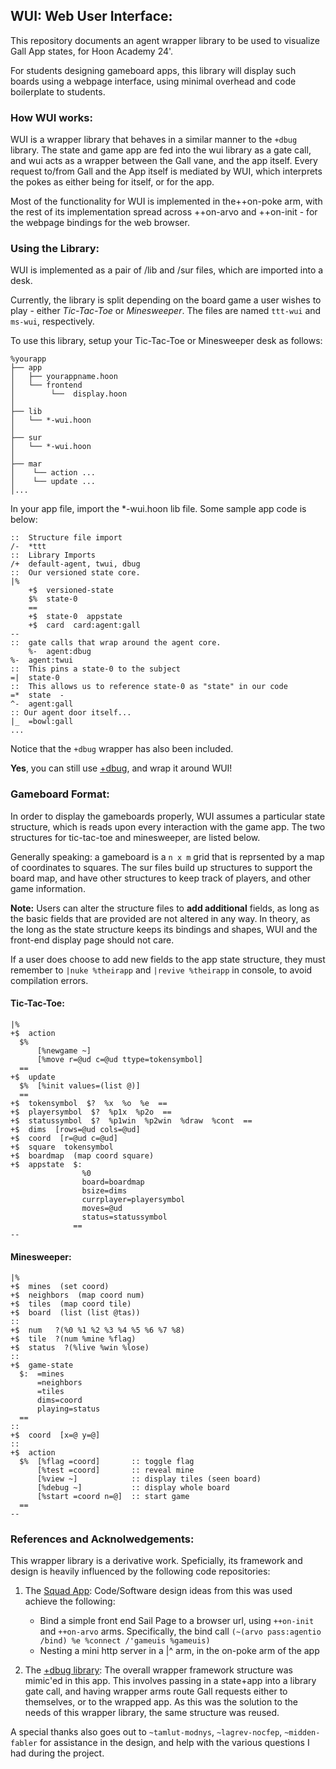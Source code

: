 ## WUI: Web User Interface:

This repository documents an agent wrapper library  to be used to visualize Gall App states, for Hoon Academy 24'.

For students designing gameboard apps, this library will display such boards using a webpage interface, using minimal overhead and code boilerplate to students. 


### How WUI works:

WUI is a wrapper library that behaves in a similar manner to the `+dbug` library. The state and game app are fed into the wui library as a gate call, and wui acts as a wrapper between the Gall vane, and the app itself. Every request to/from Gall and the App itself is mediated by WUI, which interprets the pokes as either being for itself, or for the app.  

Most of the functionality for WUI is implemented in the++on-poke arm, with the rest of its implementation spread across ++on-arvo and ++on-init - for the webpage bindings for the web browser.


###  Using the Library:

WUI is implemented as a pair of /lib and /sur files, which are imported into a desk.

Currently, the library is split depending on the board game a user wishes to play - either *Tic-Tac-Toe* or *Minesweeper*. The files are named `ttt-wui` and `ms-wui`, respectively.

To use this library, setup your Tic-Tac-Toe or Minesweeper desk as follows:

```
%yourapp
├── app
│   ├── yourappname.hoon
│   └── frontend
│        └──  display.hoon
│
├── lib
│   └── *-wui.hoon
│
├── sur 
│   └── *-wui.hoon
│
├── mar
│    └── action ...
│    └── update ...
│...
```

In your app file, import the *-wui.hoon lib file. Some sample app code is below:

```hoon
::  Structure file import
/-  *ttt
::  Library Imports
/+  default-agent, twui, dbug
::  Our versioned state core.
|%
    +$  versioned-state
    $%  state-0
    ==
    +$  state-0  appstate
    +$  card  card:agent:gall
--
::  gate calls that wrap around the agent core. 
	%-  agent:dbug
%-  agent:twui
::  This pins a state-0 to the subject
=|  state-0  
::  This allows us to reference state-0 as "state" in our code
=*  state  -
^-  agent:gall
:: Our agent door itself...
|_  =bowl:gall
...
```

Notice that the `+dbug` wrapper has also been included.  

**Yes**, you can still use [+dbug](https://docs.urbit.org/courses/app-school/3-imports-and-aliases#dbug), and wrap it around WUI!


###  Gameboard Format:

In order to display the gameboards properly, WUI assumes a particular state structure, which is reads upon every interaction with the game app.  The two structures for tic-tac-toe and minesweeper, are listed below.

Generally speaking: a gameboard is a `n x m` grid that is reprsented by a map of coordinates to squares.  The sur files build up structures to support the board map, and have other structures to keep track of players, and other
game information.

**Note:**  Users can alter the structure files to **add additional** fields, as long as the basic fields that are provided are not altered in any way. In theory, as the long as the state structure keeps its bindings and shapes, WUI and the front-end display page should not care.  

If a user does choose to add new fields to the app state structure, they must remember to `|nuke %theirapp` and `|revive %theirapp` in console, to avoid compilation errors.

#### Tic-Tac-Toe:

``` hoon
|%
+$  action
  $%
	  [%newgame ~]
      [%move r=@ud c=@ud ttype=tokensymbol]
  ==
+$  update
  $%  [%init values=(list @)]
  ==
+$  tokensymbol  $?  %x  %o  %e  ==
+$  playersymbol  $?  %p1x  %p2o  ==
+$  statussymbol  $?  %p1win  %p2win  %draw  %cont  ==
+$  dims  [rows=@ud cols=@ud]
+$  coord  [r=@ud c=@ud]
+$  square  tokensymbol
+$  boardmap  (map coord square)
+$  appstate  $:  
                %0 
                board=boardmap 
                bsize=dims 
                currplayer=playersymbol
                moves=@ud
                status=statussymbol
              ==
--

```

####  Minesweeper:

``` hoon
|%
+$  mines  (set coord)
+$  neighbors  (map coord num)
+$  tiles  (map coord tile)
+$  board  (list (list @tas))
::
+$  num   ?(%0 %1 %2 %3 %4 %5 %6 %7 %8)
+$  tile  ?(num %mine %flag)
+$  status  ?(%live %win %lose)
::
+$  game-state
  $:  =mines
      =neighbors
      =tiles
      dims=coord
      playing=status
  ==
::
+$  coord  [x=@ y=@]
::
+$  action
  $%  [%flag =coord]       :: toggle flag
      [%test =coord]       :: reveal mine
      [%view ~]            :: display tiles (seen board)
      [%debug ~]           :: display whole board
      [%start =coord n=@]  :: start game
  ==
--
```


### References and Acknolwedgements:

This wrapper library is a derivative work. Speficially, its framework and design is heavily influenced by the following code repositories:

1) The [Squad App](https://github.com/urbit/docs-examples/tree/main/groups-app):  Code/Software design ideas from this was used achieve the following:
	- Bind a simple front end Sail Page to a browser url, using `++on-init` and `++on-arvo` arms. 
	Specifically, the bind call ``(~(arvo pass:agentio /bind) %e %connect /'gameuis %gameuis)``
	- Nesting a mini http server in a |^ arm, in the on-poke arm of the app

2)  The [+dbug library](https://docs.urbit.org/courses/app-school/3-imports-and-aliases#dbug):  The overall wrapper framework structure was mimic'ed in this app.  This involves passing in a state+app into a library gate call, and having wrapper arms route Gall requests either to themselves, or to the wrapped app. As this was the solution to the needs of this wrapper library, the same structure was reused.

A special thanks also goes out to `~tamlut-modnys`, `~lagrev-nocfep`, `~midden-fabler` for assistance in the design, and help with the various questions I had during the project.

